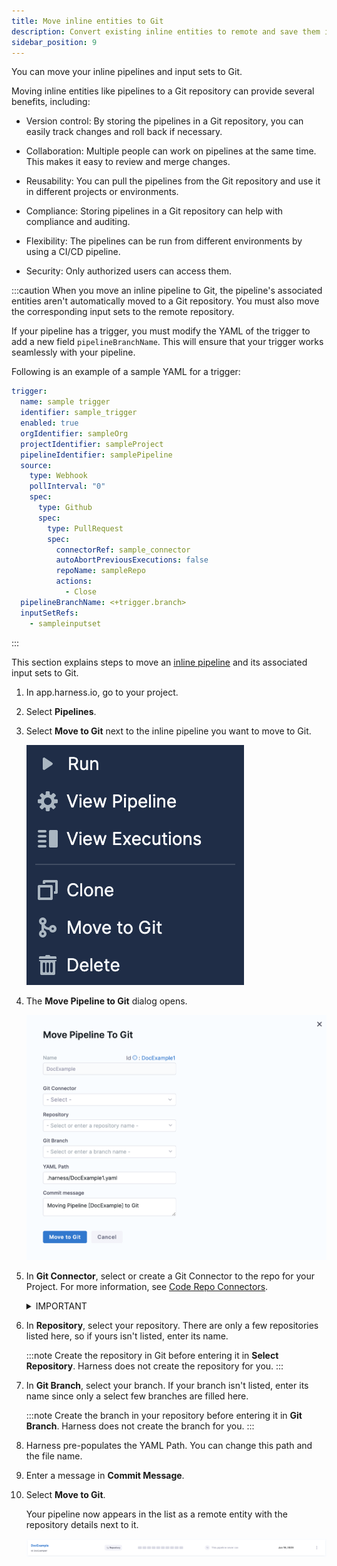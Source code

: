 ```yaml
---
title: Move inline entities to Git
description: Convert existing inline entities to remote and save them in Git
sidebar_position: 9
---
```


You can move your inline pipelines and input sets to Git. 

Moving inline entities like pipelines to a Git repository can provide several benefits, including:

- Version control: By storing the pipelines in a Git repository, you can easily track changes and roll back if necessary.
  
- Collaboration: Multiple people can work on pipelines at the same time. This makes it easy to review and merge changes.
  
- Reusability: You can pull the pipelines from the Git repository and use it in different projects or environments.
  
- Compliance: Storing pipelines in a Git repository can help with compliance and auditing.
  
- Flexibility: The pipelines can be run from different environments by using a CI/CD pipeline.
  
- Security: Only authorized users can access them.

:::caution
When you move an inline pipeline to Git, the pipeline's associated entities aren't automatically moved to a Git repository. You must also move the corresponding input sets to the remote repository.

If your pipeline has a trigger, you must modify the YAML of the trigger to add a new field `pipelineBranchName`. This will ensure that your trigger works seamlessly with your pipeline.

Following is an example of a sample YAML for a trigger: 

```yaml
trigger:
  name: sample trigger
  identifier: sample_trigger
  enabled: true
  orgIdentifier: sampleOrg
  projectIdentifier: sampleProject
  pipelineIdentifier: samplePipeline
  source:
    type: Webhook
    pollInterval: "0"
    spec:
      type: Github
      spec:
        type: PullRequest
        spec:
          connectorRef: sample_connector
          autoAbortPreviousExecutions: false
          repoName: sampleRepo
          actions:
            - Close
  pipelineBranchName: <+trigger.branch>
  inputSetRefs:
    - sampleinputset
```
:::


This section explains steps to move an [inline pipeline](../pipelines/add-a-stage.md#step-1-create-a-pipeline) and its associated input sets to Git.


1. In app.harness.io, go to your project.
2. Select **Pipelines**. 
3. Select **Move to Git** next to the inline pipeline you want to move to Git.
   
   ![](../git-experience/static/move-to-git-option.png)

4. The **Move Pipeline to Git** dialog opens.
   
   ![](../git-experience/static/move-pipeline-togit.png)

5. In **Git Connector**, select or create a Git Connector to the repo for your Project. For more information, see [Code Repo Connectors](../connectors/Code-Repositories/connect-to-code-repo.md).
   
   <details>
   <summary> IMPORTANT </summary>

   Connector must use the Enable API access option and Token
   The Connector must use the Enable API access option and Username and Token authentication. Harness requires the token for API access. Generate the token in your account on the Git provider and add it to Harness as a Secret. Next, use the token in the credentials for the Git Connector.​

   ![](./static/configure-git-experience-for-harness-entities-41.png) 

   For GitHub, the token must have the following scopes: 

   ![](./static/configure-git-experience-for-harness-entities-42.png)

   </details>
   
6. In **Repository**, select your repository. There are only a few repositories listed here, so if yours isn't listed, enter its name.
   
   :::note
   Create the repository in Git before entering it in **Select Repository**. Harness does not create the repository for you.
   :::
   
7. In **Git Branch**, select your branch. If your branch isn't listed, enter its name since only a select few branches are filled here.
   
   :::note
   Create the branch in your repository before entering it in **Git Branch**. Harness does not create the branch for you. 
   :::
    
8.  Harness pre-populates the YAML Path. You can change this path and the file name.
    
9.  Enter a message in **Commit Message**.

10. Select **Move to Git**.
    
    Your pipeline now appears in the list as a remote entity with the repository details next to it.

    ![](../git-experience/static/inline-to-remote-pipeline.png)
    